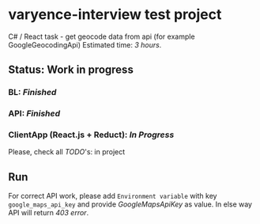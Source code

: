 # varyence-interview test project

C# / React task - get geocode data from api (for example GoogleGeocodingApi)
Estimated time: _3 hours_.

## Status: Work in progress
### BL: _Finished_
### API: _Finished_
### ClientApp (React.js + Reduct): _In Progress_

Please, check all _TODO_'s: in project

## Run
For correct API work, please add `Environment variable` with key `google_maps_api_key` and provide *GoogleMapsApiKey* as value. In else way API will return _403 error_.
